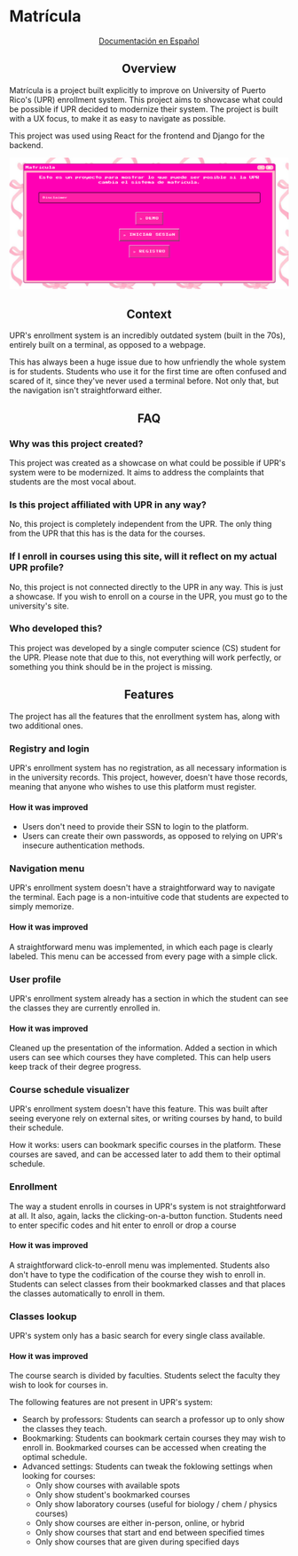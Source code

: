 # Matrícula 


<div align="center">
   
[Documentación en Español](https://github.com/nekotletta/matricula/blob/main/README-es.md)

</div>

<div align="center">
<h2>Overview</h1> 
</div>

Matrícula is a project built explicitly to improve on University of Puerto Rico's (UPR) enrollment system. This project aims to showcase what could be possible if UPR decided to modernize their system. The project is built with a UX focus, to make it as easy to navigate as possible.

This project was used using React for the frontend and Django for the backend.

![Matricula showcase](https://github.com/nekotletta/matricula/blob/main/matricula-home.png)

<div align="center">
<h2>Context</h2>
</div>

UPR's enrollment system is an incredibly outdated system (built in the 70s), entirely built on a terminal, as opposed to a webpage.

This has always been a huge issue due to how unfriendly the whole system is for students. Students who use it for the first time are often confused and scared of it, since they've never used a terminal before. Not only that, but the navigation isn't straightforward either.

<div align="center">
<h2>FAQ</h2>
</div>

### Why was this project created?

This project was created as a showcase on what could be possible if UPR's system were to be modernized. It aims to address the complaints that students are the most vocal about.
### Is this project affiliated with UPR in any way?

No, this project is completely independent from the UPR. The only thing from the UPR that this has is the data for the courses.


### If I enroll in courses using this site, will it reflect on my actual UPR profile?

No, this project is not connected directly to the UPR in any way. This is just a showcase. If you wish to enroll on a course in the UPR, you must go to the university's site. 

### Who developed this?

This project was developed by a single computer science (CS) student for the UPR. Please note that due to this, not everything will work perfectly, or something you think should be in the project is missing.

<div align="center">
<h2>Features</h2>
</div>

The project has all the features that the enrollment system has, along with two additional ones.

### Registry and login

UPR's enrollment system has no registration, as all necessary information is in the university records. This project, however, doesn't have those records, meaning that anyone who wishes to use this platform must register.

#### How it was improved 

- Users don't need to provide their SSN to login to the platform.
- Users can create their own passwords, as opposed to relying on UPR's insecure authentication methods.

### Navigation menu

UPR's enrollment system doesn't have a straightforward way to navigate the terminal. Each page is a non-intuitive code that students are expected to simply memorize.

#### How it was improved

A straightforward menu was implemented, in which each page is clearly labeled. This menu can be accessed from every page with a simple click.

### User profile 

UPR's enrollment system already has a section in which the student can see the classes they are currently enrolled in.

#### How it was improved 

Cleaned up the presentation of the information. Added a section in which users can see which courses they have completed. This can help users keep track of their degree progress.
### Course schedule visualizer

UPR's enrollment system doesn't have this feature. This was built after seeing everyone rely on external sites, or writing courses by hand, to build their schedule. 

How it works: users can bookmark specific courses in the platform. These courses are saved, and can be accessed later to add them to their optimal schedule. 

### Enrollment 

The way a student enrolls in courses in UPR's system is not straightforward at all. It also, again, lacks the clicking-on-a-button function. Students need to enter specific codes and hit enter to enroll or drop a course 

#### How it was improved

A straightforward click-to-enroll menu was implemented. Students also don't have to type the codification of the course they wish to enroll in. Students can select classes from their bookmarked classes and that places the classes automatically to enroll in them.

### Classes lookup

UPR's system only has a basic search for every single class available.

#### How it was improved 

The course search is divided by faculties. Students select the faculty they wish to look for courses in.

The following features are not present in UPR's system:

- Search by professors: Students can search a professor up to only show the classes they teach.
- Bookmarking: Students can bookmark certain courses they may wish to enroll in. Bookmarked courses can be accessed when creating the optimal schedule.
- Advanced settings: Students can tweak the foklowing settings when looking for courses:
   - Only show courses with available spots
   - Only show student's bookmarked courses
   - Only show laboratory courses (useful for biology / chem / physics courses)
   - Only show courses are either in-person, online, or hybrid
   - Only show courses that start and end between specified times
   - Only show courses that are given during specified days
